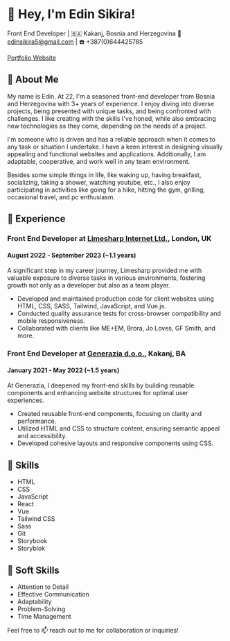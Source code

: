 # 👋 Hey, I'm Edin Sikira!
Front End Developer | 🇧🇦 Kakanj, Bosnia and Herzegovina
📧 edinsikira5@gmail.com | ☎️ +387(0)644425785

[Portfolio Website](https://edinsikira.com)

## 🙌 About Me
My name is Edin. At 22, I'm a seasoned front-end developer from Bosnia and Herzegovina with 3+ years of experience. I enjoy diving into diverse projects, being presented with unique tasks, and being confronted with challenges. I like creating with the skills I've honed, while also embracing new technologies as they come, depending on the needs of a project.

I'm someone who is driven and has a reliable approach when it comes to any task or situation I undertake. I have a keen interest in designing visually appealing and functional websites and applications. Additionally, I am adaptable, cooperative, and work well in any team environment.

Besides some simple things in life, like waking up, having breakfast, socializing, taking a shower, watching youtube, etc., I also enjoy participating in activities like going for a hike, hitting the gym, grilling, occasional travel, and pc enthusiasm.

## 💼 Experience

### Front End Developer at [Limesharp Internet Ltd.](https://limesharp.net/), London, UK
#### August 2022 - September 2023 (~1.1 years)
A significant step in my career journey, Limesharp provided me with valuable exposure to diverse tasks in various environments, fostering growth not only as a developer but also as a team player.

- Developed and maintained production code for client websites using HTML, CSS, SASS, Tailwind, JavaScript, and Vue.js.
- Conducted quality assurance tests for cross-browser compatibility and mobile responsiveness.
- Collaborated with clients like ME+EM, Brora, Jo Loves, GF Smith, and more.

### Front End Developer at [Generazia d.o.o.](https://generazia.ba/), Kakanj, BA
#### January 2021 - May 2022 (~1.5 years)
At Generazia, I deepened my front-end skills by building reusable components and enhancing website structures for optimal user experiences.

- Created reusable front-end components, focusing on clarity and performance.
- Utilized HTML and CSS to structure content, ensuring semantic appeal and accessibility.
- Developed cohesive layouts and responsive components using CSS.
  
## 🚀 Skills
- HTML
- CSS
- JavaScript
- React
- Vue
- Tailwind CSS
- Sass
- Git
- Storybook
- Storyblok

## 🌟 Soft Skills
- Attention to Detail
- Effective Communication
- Adaptability
- Problem-Solving
- Time Management

Feel free to 📫 reach out to me for collaboration or inquiries!
